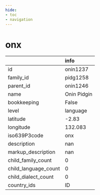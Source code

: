 ```yaml
---
hide:
- toc
- navigation
---
```

# onx
|                      | info        |
|:---------------------|:------------|
| id                   | onin1237    |
| family_id            | pidg1258    |
| parent_id            | onin1246    |
| name                 | Onin Pidgin |
| bookkeeping          | False       |
| level                | language    |
| latitude             | -2.83       |
| longitude            | 132.083     |
| iso639P3code         | onx         |
| description          | nan         |
| markup_description   | nan         |
| child_family_count   | 0           |
| child_language_count | 0           |
| child_dialect_count  | 0           |
| country_ids          | ID          |